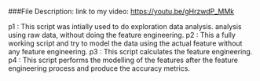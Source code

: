 ###File Description:
link to my video: https://youtu.be/gHrzwdP_MMk


p1 : This script was intially used to do exploration data analysis. analysis using raw data, without doing the feature engineering.
p2 : This a fully working script and try to model the data using the actual feature without any feature engineering.
p3 : This script calculates the feature engineering.
p4 : This script performs the modelling of the features after the feature engineering process and produce the accuracy metrics.